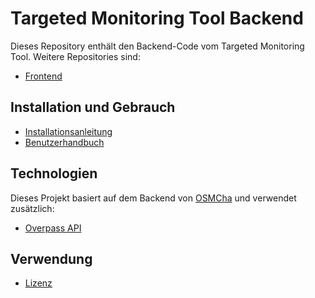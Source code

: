 # Targeted Monitoring Tool Backend

Dieses Repository enthält den Backend-Code vom Targeted Monitoring Tool. Weitere Repositories sind:
* [Frontend](../Frontend/)

## Installation und Gebrauch

* [Installationsanleitung](../Docs/InstallGuide.md)
* [Benutzerhandbuch](../Docs/UserManual.md)

## Technologien

Dieses Projekt basiert auf dem Backend von [OSMCha](https://github.com/willemarcel/osmcha-django) und verwendet zusätzlich:
* [Overpass API](https://wiki.openstreetmap.org/wiki/Overpass_API)

## Verwendung

* [Lizenz](./LICENSE)